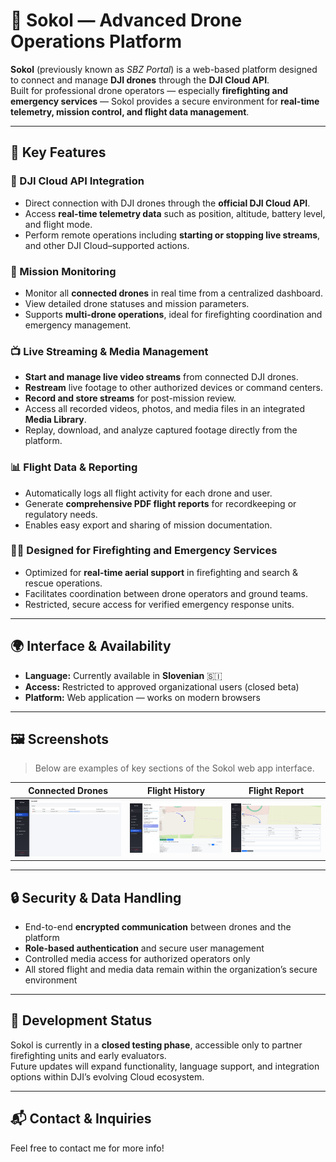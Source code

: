 # 🦅 Sokol — Advanced Drone Operations Platform

**Sokol** (previously known as *SBZ Portal*) is a web-based platform designed to connect and manage **DJI drones** through the **DJI Cloud API**.  
Built for professional drone operators — especially **firefighting and emergency services** — Sokol provides a secure environment for **real-time telemetry, mission control, and flight data management**.

---

## 🚁 Key Features

### 🔗 DJI Cloud API Integration
- Direct connection with DJI drones through the **official DJI Cloud API**.
- Access **real-time telemetry data** such as position, altitude, battery level, and flight mode.
- Perform remote operations including **starting or stopping live streams**, and other DJI Cloud–supported actions.

### 🧭 Mission Monitoring
- Monitor all **connected drones** in real time from a centralized dashboard.
- View detailed drone statuses and mission parameters.
- Supports **multi-drone operations**, ideal for firefighting coordination and emergency management.

### 📺 Live Streaming & Media Management
- **Start and manage live video streams** from connected DJI drones.
- **Restream** live footage to other authorized devices or command centers.
- **Record and store streams** for post-mission review.
- Access all recorded videos, photos, and media files in an integrated **Media Library**.
- Replay, download, and analyze captured footage directly from the platform.

### 📊 Flight Data & Reporting
- Automatically logs all flight activity for each drone and user.
- Generate **comprehensive PDF flight reports** for recordkeeping or regulatory needs.
- Enables easy export and sharing of mission documentation.

### 👩‍🚒 Designed for Firefighting and Emergency Services
- Optimized for **real-time aerial support** in firefighting and search & rescue operations.
- Facilitates coordination between drone operators and ground teams.
- Restricted, secure access for verified emergency response units.

---

## 🌍 Interface & Availability

- **Language:** Currently available in **Slovenian** 🇸🇮  
- **Access:** Restricted to approved organizational users (closed beta)  
- **Platform:** Web application — works on modern browsers

---

## 🖼️ Screenshots

> Below are examples of key sections of the Sokol web app interface.

| Connected Drones | Flight History | Flight Report |
|:----------------:|:---------------:|:--------------:|
| ![Insert screenshot here](screenshots/home.png) | ![Insert screenshot here](screenshots/history.png) | ![Insert screenshot here](screenshots/report.png) |

---

## 🔒 Security & Data Handling

- End-to-end **encrypted communication** between drones and the platform  
- **Role-based authentication** and secure user management  
- Controlled media access for authorized operators only  
- All stored flight and media data remain within the organization’s secure environment  

---

## 🚧 Development Status

Sokol is currently in a **closed testing phase**, accessible only to partner firefighting units and early evaluators.  
Future updates will expand functionality, language support, and integration options within DJI’s evolving Cloud ecosystem.

---

## 📬 Contact & Inquiries

Feel free to contact me for more info!


